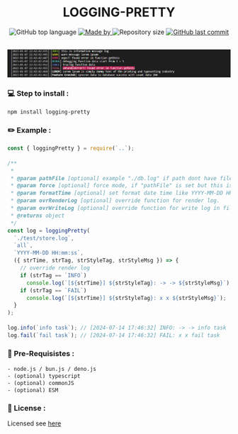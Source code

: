 <h1 align="center">
    LOGGING-PRETTY
</h1>

<p align="center">
  <img alt="GitHub top language" src="https://img.shields.io/github/languages/top/damartripamungkas/logging-pretty?color=04D361&labelColor=000000">
  
  <a href="#">
    <img alt="Made by" src="https://img.shields.io/static/v1?label=made%20by&message=damartripamungkas&color=04D361&labelColor=000000">
  </a>
  
  <img alt="Repository size" src="https://img.shields.io/github/repo-size/damartripamungkas/logging-pretty?color=04D361&labelColor=000000">
  
  <a href="#">
    <img alt="GitHub last commit" src="https://img.shields.io/github/last-commit/damartripamungkas/logging-pretty?color=04D361&labelColor=000000">
  </a>
</p>

<br>

<img src="./screenshots/terminal.png">

<br>

### 💻 Step to install :

```
npm install logging-pretty
```

### ✏️ Example :

```javascript
const { loggingPretty } = require(`..`);

/**
 *
 * @param pathFile [optional] example "./db.log" if path dont have file, script will create and write new file
 * @param force [optional] force mode, if "pathFile" is set but this is set to "console" it will not write to the log file.
 * @param formatTime [optional] set format date time like YYYY-MM-DD HH:mm:ss.
 * @param ovrRenderLog [optional] override function for render log.
 * @param ovrWriteLog [optional] override function for write log in file.
 * @returns object
 */
const log = loggingPretty(
  `./test/store.log`,
  `all`,
  `YYYY-MM-DD HH:mm:ss`,
  ({ strTime, strTag, strStyleTag, strStyleMsg }) => {
    // override render log
    if (strTag == `INFO`)
      console.log(`[${strTime}] ${strStyleTag}: -> -> ${strStyleMsg}`);
    if (strTag == `FAIL`)
      console.log(`[${strTime}] ${strStyleTag}: x x ${strStyleMsg}`);
  }
);

log.info(`info task`); // [2024-07-14 17:46:32] INFO: -> -> info task
log.fail(`fail task`); // [2024-07-14 17:46:32] FAIL: x x fail task
```

### 🧾 Pre-Requisistes :

```
- node.js / bun.js / deno.js
- (optional) typescript
- (optional) commonJS
- (optional) ESM
```

### 📝 License :

Licensed see [here](./LICENSE)
